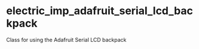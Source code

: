 electric_imp_adafruit_serial_lcd_backpack
=========================================

Class for using the Adafruit Serial LCD backpack
